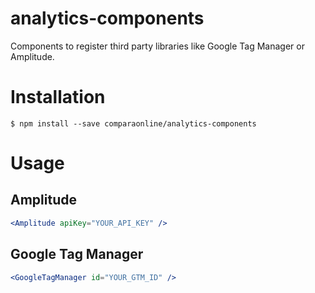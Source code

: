 analytics-components
====================

Components to register third party libraries like Google Tag Manager or Amplitude.

# Installation

```
$ npm install --save comparaonline/analytics-components
```

# Usage

## Amplitude

```jsx
<Amplitude apiKey="YOUR_API_KEY" />
```

## Google Tag Manager
```jsx
<GoogleTagManager id="YOUR_GTM_ID" />
```
